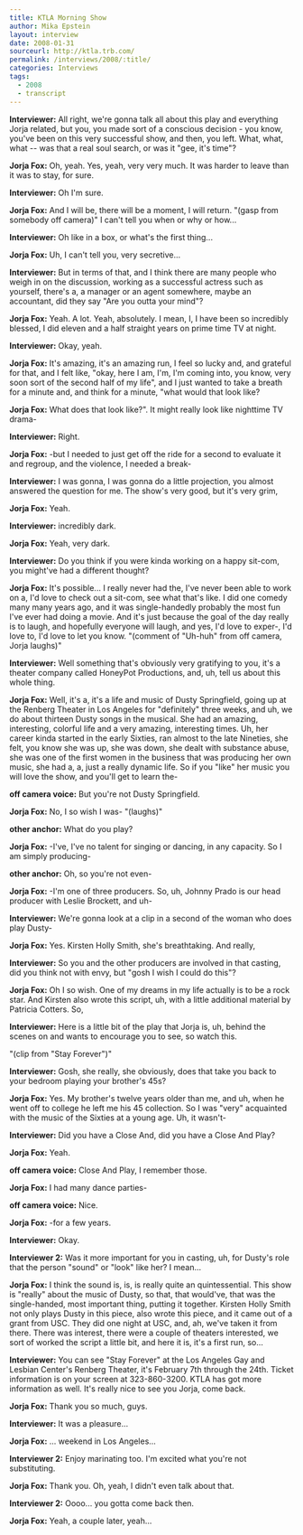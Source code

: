 ```yaml
---
title: KTLA Morning Show 
author: Mika Epstein
layout: interview
date: 2008-01-31
sourceurl: http://ktla.trb.com/
permalink: /interviews/2008/:title/
categories: Interviews
tags:
  - 2008
  - transcript
---
```


**Interviewer:** All right, we're gonna talk all about this play and everything Jorja related, but you, you made sort of a conscious decision - you know, you've been on this very successful show, and then, you left. What, what, what -- was that a real soul search, or was it "gee, it's time"?

**Jorja Fox:** Oh, yeah. Yes, yeah, very very much. It was harder to leave than it was to stay, for sure.

**Interviewer:** Oh I'm sure.

**Jorja Fox:** And I will be, there will be a moment, I will return. "(gasp from somebody off camera)" I can't tell you when or why or how...

**Interviewer:** Oh like in a box, or what's the first thing...

**Jorja Fox:** Uh, I can't tell you, very secretive...

**Interviewer:** But in terms of that, and I think there are many people who weigh in on the discussion, working as a successful actress such as yourself, there's a, a manager or an agent somewhere, maybe an accountant, did they say "Are you outta your mind"?

**Jorja Fox:** Yeah. A lot. Yeah, absolutely. I mean, I, I have been so incredibly blessed, I did eleven and a half straight years on prime time TV at night.

**Interviewer:** Okay, yeah.

**Jorja Fox:** It's amazing, it's an amazing run, I feel so lucky and, and grateful for that, and I felt like, "okay, here I am, I'm, I'm coming into, you know, very soon sort of the second half of my life", and I just wanted to take a breath for a minute and, and think for a minute, "what would that look like?

**Jorja Fox:** What does that look like?". It might really look like nighttime TV drama-

**Interviewer:** Right.

**Jorja Fox:** -but I needed to just get off the ride for a second to evaluate it and regroup, and the violence, I needed a break-

**Interviewer:** I was gonna, I was gonna do a little projection, you almost answered the question for me. The show's very good, but it's very grim,

**Jorja Fox:** Yeah.

**Interviewer:** incredibly dark.

**Jorja Fox:** Yeah, very dark.

**Interviewer:** Do you think if you were kinda working on a happy sit-com, you might've had a different thought?

**Jorja Fox:** It's possible... I really never had the, I've never been able to work on a, I'd love to check out a sit-com, see what that's like. I did one comedy many many years ago, and it was single-handedly probably the most fun I've ever had doing a movie. And it's just because the goal of the day really is to laugh, and hopefully everyone will laugh, and yes, I'd love to exper-, I'd love to, I'd love to let you know. "(comment of "Uh-huh" from off camera, Jorja laughs)"

**Interviewer:** Well something that's obviously very gratifying to you, it's a theater company called HoneyPot Productions, and, uh, tell us about this whole thing.

**Jorja Fox:** Well, it's a, it's a life and music of Dusty Springfield, going up at the Renberg Theater in Los Angeles for "definitely" three weeks, and uh, we do about thirteen Dusty songs in the musical. She had an amazing, interesting, colorful life and a very amazing, interesting times. Uh, her career kinda started in the early Sixties, ran almost to the late Nineties, she felt, you know she was up, she was down, she dealt with substance abuse, she was one of the first women in the business that was producing her own music, she had a, a, just a really dynamic life. So if you "like" her music you will love the show, and you'll get to learn the-

**off camera voice:** But you're not Dusty Springfield.

**Jorja Fox:** No, I so wish I was- "(laughs)"

**other anchor:** What do you play?

**Jorja Fox:** -I've, I've no talent for singing or dancing, in any capacity. So I am simply producing-

**other anchor:** Oh, so you're not even-

**Jorja Fox:** -I'm one of three producers. So, uh, Johnny Prado is our head producer with Leslie Brockett, and uh-

**Interviewer:** We're gonna look at a clip in a second of the woman who does play Dusty-

**Jorja Fox:** Yes. Kirsten Holly Smith, she's breathtaking. And really,

**Interviewer:** So you and the other producers are involved in that casting, did you think not with envy, but "gosh I wish I could do this"?

**Jorja Fox:** Oh I so wish. One of my dreams in my life actually is to be a rock star. And Kirsten also wrote this script, uh, with a little additional material by Patricia Cotters. So,

**Interviewer:** Here is a little bit of the play that Jorja is, uh, behind the scenes on and wants to encourage you to see, so watch this.

"(clip from "Stay Forever")"

**Interviewer:** Gosh, she really, she obviously, does that take you back to your bedroom playing your brother's 45s?

**Jorja Fox:** Yes. My brother's twelve years older than me, and uh, when he went off to college he left me his 45 collection. So I was "very" acquainted with the music of the Sixties at a young age. Uh, it wasn't-

**Interviewer:** Did you have a Close And, did you have a Close And Play?

**Jorja Fox:** Yeah.

**off camera voice:** Close And Play, I remember those.

**Jorja Fox:** I had many dance parties-

**off camera voice:** Nice.

**Jorja Fox:** -for a few years.

**Interviewer:** Okay.

**Interviewer 2:** Was it more important for you in casting, uh, for Dusty's role that the person "sound" or "look" like her? I mean...

**Jorja Fox:** I think the sound is, is, is really quite an quintessential. This show is "really" about the music of Dusty, so that, that would've, that was the single-handed, most important thing, putting it together. Kirsten Holly Smith not only plays Dusty in this piece, also wrote this piece, and it came out of a grant from USC. They did one night at USC, and, ah, we've taken it from there. There was interest, there were a couple of theaters interested, we sort of worked the script a little bit, and here it is, it's a first run, so...

**Interviewer:** You can see "Stay Forever" at the Los Angeles Gay and Lesbian Center's Renberg Theater, it's February 7th through the 24th. Ticket information is on your screen at 323-860-3200. KTLA has got more information as well. It's really nice to see you Jorja, come back.

**Jorja Fox:** Thank you so much, guys.

**Interviewer:** It was a pleasure...

**Jorja Fox:** ... weekend in Los Angeles...

**Interviewer 2:** Enjoy marinating too. I'm excited what you're not substituting.

**Jorja Fox:** Thank you. Oh, yeah, I didn't even talk about that.

**Interviewer 2:** Oooo... you gotta come back then.

**Jorja Fox:** Yeah, a couple later, yeah...  